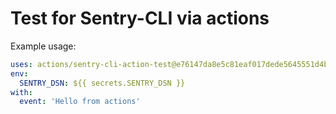 # Test for Sentry-CLI via actions

Example usage:

```yaml
uses: actions/sentry-cli-action-test@e76147da8e5c81eaf017dede5645551d4b94427b
env: 
  SENTRY_DSN: ${{ secrets.SENTRY_DSN }}
with:
  event: 'Hello from actions'
```
